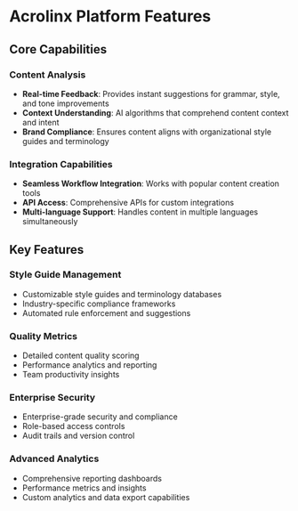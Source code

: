 # Acrolinx Platform Features

## Core Capabilities

### Content Analysis

- **Real-time Feedback**: Provides instant suggestions for grammar, style, and
  tone improvements
- **Context Understanding**: AI algorithms that comprehend content context and
  intent
- **Brand Compliance**: Ensures content aligns with organizational style guides
  and terminology

### Integration Capabilities

- **Seamless Workflow Integration**: Works with popular content creation tools
- **API Access**: Comprehensive APIs for custom integrations
- **Multi-language Support**: Handles content in multiple languages
  simultaneously

## Key Features

### Style Guide Management

- Customizable style guides and terminology databases
- Industry-specific compliance frameworks
- Automated rule enforcement and suggestions

### Quality Metrics

- Detailed content quality scoring
- Performance analytics and reporting
- Team productivity insights

### Enterprise Security

- Enterprise-grade security and compliance
- Role-based access controls
- Audit trails and version control

### Advanced Analytics

- Comprehensive reporting dashboards
- Performance metrics and insights
- Custom analytics and data export capabilities
